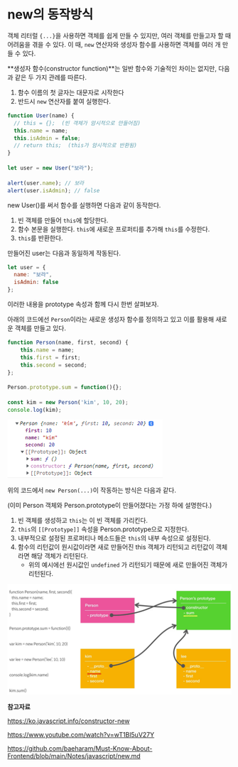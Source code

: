 # new의 동작방식

객체 리터럴 `{...}`을 사용하면 객체를 쉽게 만들 수 있지만, 여러 객체를 만들고자 할 때 어려움을 겪을 수 있다. 이 때, `new` 연산자와 생성자 함수를 사용하면 객체를 여러 개 만들 수 있다.

**생성자 함수(constructor function)**는 일반 함수와 기술적인 차이는 없지만, 다음과 같은 두 가지 관례를 따른다.

1.  함수 이름의 첫 글자는 대문자로 시작한다
2. 반드시 `new` 연산자를 붙여 실행한다.

```javascript
function User(name) {
  // this = {};  (빈 객체가 암시적으로 만들어짐)
  this.name = name;
  this.isAdmin = false;
  // return this;  (this가 암시적으로 반환됨)
}

let user = new User("보라");

alert(user.name); // 보라
alert(user.isAdmin); // false
```

new User()를 써서 함수를 실행하면 다음과 같이 동작한다.

1. 빈 객체를 만들어 `this`에 할당한다.
2. 함수 본문을 실행한다. `this`에 새로운 프로퍼티를 추가해 `this`를 수정한다.
3. `this`를 반환한다.

만들어진 user는 다음과 동일하게 작동된다. 

```javascript
let user = {
  name: "보라",
  isAdmin: false
};
```



이러한 내용을 prototype 속성과 함께 다시 한번 살펴보자.

아래의 코드에선 `Person`이라는 새로운 생성자 함수를 정의하고 있고 이를 활용해 새로운 객체를 만들고 있다.

```javascript
function Person(name, first, second) {
  	this.name = name;
  	this.first = first;
    this.second = second;
};

Person.prototype.sum = function(){};

const kim = new Person('kim', 10, 20);
console.log(kim);
```

![image-20230405121614244](assets/image-20230405121614244.png)

위의 코드에서 `new Person(...)`이 작동하는 방식은 다음과 같다.

(이미 Person 객체와 Person.prototype이 만들어졌다는 가정 하에 설명한다.)

1. 빈 객체를 생성하고 `this`는 이 빈 객체를 가리킨다.
2. `this`의 `[[Prototype]]` 속성을 Person.prototype으로 지정한다.
3. 내부적으로 설정된 프로퍼티나 메소드들은 `this`의 내부 속성으로 설정된다.
4. 함수의 리턴값이 원시값이라면 새로 만들어진 this 객체가 리턴되고 리턴값이 객체라면 해당 객체가 리턴된다.
   - 위의 예시에선 원시값인 `undefined` 가 리턴되기 때문에 새로 만들어진 객체가 리턴된다.



![image-20230405115729810](assets/image-20230405115729810.png)





**참고자료**

https://ko.javascript.info/constructor-new

https://www.youtube.com/watch?v=wT1Bl5uV27Y

https://github.com/baeharam/Must-Know-About-Frontend/blob/main/Notes/javascript/new.md
